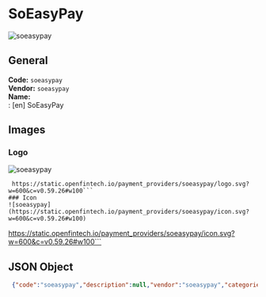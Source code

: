 # SoEasyPay 
![soeasypay](https://static.openfintech.io/payment_providers/soeasypay/logo.svg?w=600&c=v0.59.26#w100)  
## General 
**Code:** `soeasypay`  
**Vendor:** `soeasypay`  
**Name:**  
:	[en] SoEasyPay  
## Images 
### Logo 
![soeasypay](https://static.openfintech.io/payment_providers/soeasypay/logo.svg?w=600&c=v0.59.26#w100)  
```
 https://static.openfintech.io/payment_providers/soeasypay/logo.svg?w=600&c=v0.59.26#w100```  
### Icon 
![soeasypay](https://static.openfintech.io/payment_providers/soeasypay/icon.svg?w=600&c=v0.59.26#w100)  
```
 https://static.openfintech.io/payment_providers/soeasypay/icon.svg?w=600&c=v0.59.26#w100```  
## JSON Object 
```json
 {"code":"soeasypay","description":null,"vendor":"soeasypay","categories":null,"countries":null,"payment_method":null,"payout_method":null,"metadata":{"about_payments_code":"soeasypay"},"name":{"en":"SoEasyPay"}}```  
